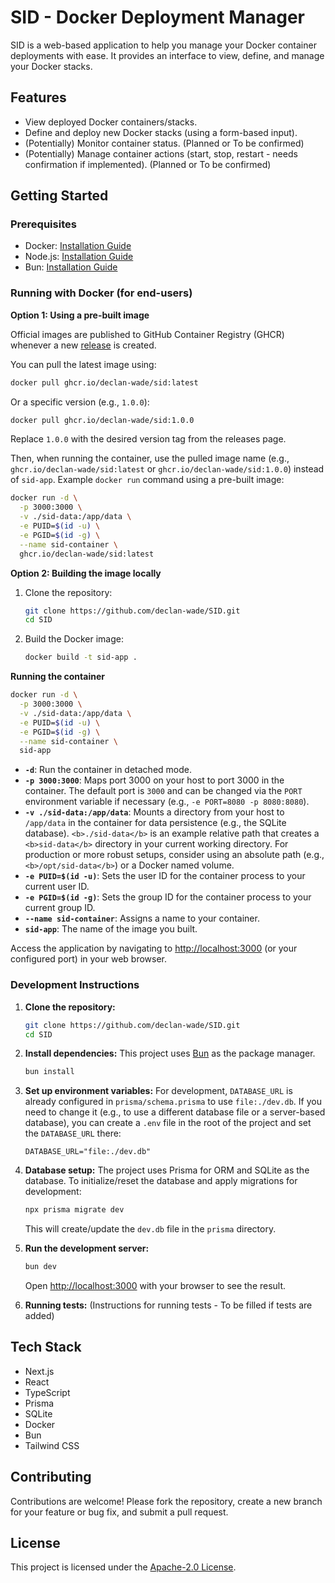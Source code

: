 # SID - Docker Deployment Manager

SID is a web-based application to help you manage your Docker container deployments with ease. It provides an interface to view, define, and manage your Docker stacks.

## Features

- View deployed Docker containers/stacks.
- Define and deploy new Docker stacks (using a form-based input).
- (Potentially) Monitor container status. (Planned or To be confirmed)
- (Potentially) Manage container actions (start, stop, restart - needs confirmation if implemented). (Planned or To be confirmed)

## Getting Started

### Prerequisites

- Docker: [Installation Guide](https://docs.docker.com/get-docker/)
- Node.js: [Installation Guide](https://nodejs.org/en/download/)
- Bun: [Installation Guide](https://bun.sh/docs/installation)

### Running with Docker (for end-users)

**Option 1: Using a pre-built image**

Official images are published to GitHub Container Registry (GHCR) whenever a new [release](https://github.com/declan-wade/SID/releases) is created.

You can pull the latest image using:
```bash
docker pull ghcr.io/declan-wade/sid:latest
```
Or a specific version (e.g., `1.0.0`):
```bash
docker pull ghcr.io/declan-wade/sid:1.0.0
```
Replace `1.0.0` with the desired version tag from the releases page.

Then, when running the container, use the pulled image name (e.g., `ghcr.io/declan-wade/sid:latest` or `ghcr.io/declan-wade/sid:1.0.0`) instead of `sid-app`.
Example `docker run` command using a pre-built image:
```bash
docker run -d \
  -p 3000:3000 \
  -v ./sid-data:/app/data \
  -e PUID=$(id -u) \
  -e PGID=$(id -g) \
  --name sid-container \
  ghcr.io/declan-wade/sid:latest
```

**Option 2: Building the image locally**

1. Clone the repository:
   ```bash
   git clone https://github.com/declan-wade/SID.git
   cd SID
   ```
2. Build the Docker image:
   ```bash
   docker build -t sid-app .
   ```

**Running the container**

```bash
docker run -d \
  -p 3000:3000 \
  -v ./sid-data:/app/data \
  -e PUID=$(id -u) \
  -e PGID=$(id -g) \
  --name sid-container \
  sid-app
```

- **`-d`**: Run the container in detached mode.
- **`-p 3000:3000`**: Maps port 3000 on your host to port 3000 in the container. The default port is `3000` and can be changed via the `PORT` environment variable if necessary (e.g., `-e PORT=8080 -p 8080:8080`).
- **`-v ./sid-data:/app/data`**: Mounts a directory from your host to `/app/data` in the container for data persistence (e.g., the SQLite database). `<b>./sid-data</b>` is an example relative path that creates a `<b>sid-data</b>` directory in your current working directory. For production or more robust setups, consider using an absolute path (e.g., `<b>/opt/sid-data</b>`) or a Docker named volume.
- **`-e PUID=$(id -u)`**: Sets the user ID for the container process to your current user ID.
- **`-e PGID=$(id -g)`**: Sets the group ID for the container process to your current group ID.
- **`--name sid-container`**: Assigns a name to your container.
- **`sid-app`**: The name of the image you built.

Access the application by navigating to [http://localhost:3000](http://localhost:3000) (or your configured port) in your web browser.

### Development Instructions

1.  **Clone the repository:**
    ```bash
    git clone https://github.com/declan-wade/SID.git
    cd SID
    ```
2.  **Install dependencies:**
    This project uses [Bun](https://bun.sh/) as the package manager.
    ```bash
    bun install
    ```
3.  **Set up environment variables:**
    For development, `DATABASE_URL` is already configured in `prisma/schema.prisma` to use `file:./dev.db`.
    If you need to change it (e.g., to use a different database file or a server-based database), you can create a `.env` file in the root of the project and set the `DATABASE_URL` there:
    ```env
    DATABASE_URL="file:./dev.db"
    ```

4.  **Database setup:**
    The project uses Prisma for ORM and SQLite as the database.
    To initialize/reset the database and apply migrations for development:
    ```bash
    npx prisma migrate dev
    ```
    This will create/update the `dev.db` file in the `prisma` directory.

5.  **Run the development server:**
    ```bash
    bun dev
    ```
    Open [http://localhost:3000](http://localhost:3000) with your browser to see the result.

6.  **Running tests:**
    (Instructions for running tests - To be filled if tests are added)

## Tech Stack

- Next.js
- React
- TypeScript
- Prisma
- SQLite
- Docker
- Bun
- Tailwind CSS

## Contributing

Contributions are welcome! Please fork the repository, create a new branch for your feature or bug fix, and submit a pull request.

## License

This project is licensed under the [Apache-2.0 License](https://www.apache.org/licenses/LICENSE-2.0).
```
